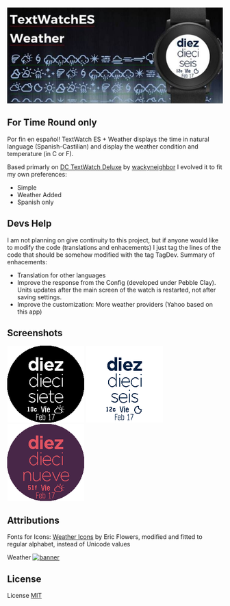 ![banner](store/assets/BannerTextWatchES-Weather.png)


For Time Round only
--------------------

Por fin en español! TextWatch ES + Weather displays the time in natural language (Spanish-Castilian) and display the weather condition and temperature (in C or F). 

Based primarly on [DC TextWatch Deluxe](https://github.com/wackyneighbor/DC_Text_Watch_Deluxe) by [wackyneighbor](https://github.com/wackyneighbor) I evolved it to fit my own preferences:
  * Simple
  * Weather Added
  * Spanish only
  

Devs Help
--------------------
I am not planning on give continuity to this project, but if anyone would like to modify the code (translations and enhacements) I just tag the lines of the code that should be somehow modified with the tag TagDev. Summary of enhacements:
  * Translation for other languages
  * Improve the response from the Config (developed under Pebble Clay). Units updates after the main screen of the watch is restarted, not after saving settings.
  * Improve the customization: More weather providers (Yahoo based on this app)

Screenshots
------------
![banner](store/assets/ScShot1.png)
![banner](store/assets/ScShot2.png)
![banner](store/assets/ScShot3.png)

Attributions
--------------------
Fonts for Icons: [Weather Icons](https://erikflowers.github.io/weather-icons) by Eric Flowers, modified and fitted to regular alphabet, instead of Unicode values

Weather  [![banner](https://poweredby.yahoo.com/purple.png)](https://www.yahoo.com/?ilc=401)

License
--------

License [MIT](https://github.com/dieghernan/TextWatchES_Weather/blob/master/MIT%20License)
